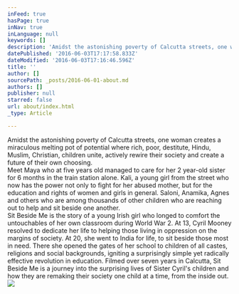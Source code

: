 ```yaml
---
inFeed: true
hasPage: true
inNav: true
inLanguage: null
keywords: []
description: 'Amidst the astonishing poverty of Calcutta streets, one woman creates a miraculous melting pot of potential where rich, poor, destitute, Hindu, Muslim, Christian, children unite, actively rewire their society and create a future of their own choosing. Meet Maya who at five years old managed to care for her 2 year-old sister for 6 months in the train station alone. Kali, a young girl from the street who now has the power not only to fight for her abused mother, but for the education and rights of women and girls in general. Saloni, Anamika, Agnes and others who are among thousands of other children who are reaching out to help and sit beside one another. Sit Beside Me is the story of a young Irish girl who longed to comfort the untouchables of her own classroom during World War 2. At 13, Cyril Mooney resolved to dedicate her life to helping those living in oppression on the margins of society. At 20, she went to India for life, to sit beside those most in need. There she opened the gates of her school to children of all castes, religions and social backgrounds, igniting a surprisingly simple yet radically effective revolution in education. Filmed over seven years in Calcutta, Sit Beside Me is a journey into the surprising lives of Sister Cyril’s children and how they are remaking their society one child at a time, from the inside out.'
datePublished: '2016-06-03T17:17:58.833Z'
dateModified: '2016-06-03T17:16:46.596Z'
title: ''
author: []
sourcePath: _posts/2016-06-01-about.md
authors: []
publisher: null
starred: false
url: about/index.html
_type: Article

---
```

Amidst the astonishing poverty of Calcutta streets, one woman creates a miraculous melting pot of potential where rich, poor, destitute, Hindu, Muslim, Christian, children unite, actively rewire their society and create a future of their own choosing.   
Meet Maya who at five years old managed to care for her 2 year-old sister for 6 months in the train station alone. Kali, a young girl from the street who now has the power not only to fight for her abused mother, but for the education and rights of women and girls in general. Saloni, Anamika, Agnes and others who are among thousands of other children who are reaching out to help and sit beside one another.   
Sit Beside Me is the story of a young Irish girl who longed to comfort the untouchables of her own classroom during World War 2\. At 13, Cyril Mooney resolved to dedicate her life to helping those living in oppression on the margins of society. At 20, she went to India for life, to sit beside those most in need. There she opened the gates of her school to children of all castes, religions and social backgrounds, igniting a surprisingly simple yet radically effective revolution in education. Filmed over seven years in Calcutta, Sit Beside Me is a journey into the surprising lives of Sister Cyril's children and how they are remaking their society one child at a time, from the inside out.
![](https://the-grid-user-content.s3-us-west-2.amazonaws.com/8560e264-29c0-43d0-ac6b-55ca0726a4ca.jpg)